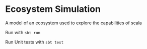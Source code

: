 # Ecosystem Simulation

A model of an ecosystem used to explore the capabilities of scala

Run with `sbt run`

Run Unit tests with `sbt test`